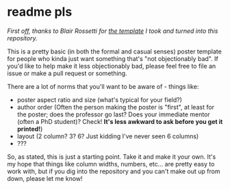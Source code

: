 # readme pls

*First off, thanks to Blair Rossetti for [the template][Emory Template] I took and turned into this repository.*

This is a pretty basic (in both the formal and casual senses) poster template for people who kinda just want something that's "not objectionably bad". If you'd like to help make it less objectionably bad, please feel free to file an issue or make a pull request or something.

There are a lot of norms that you'll want to be aware of - things like:

- poster aspect ratio and size (what's typical for your field?)
- author order (Often the person making the poster is "first", at least for the poster; does the professor go last? Does your immediate mentor (often a PhD student)? Check! **It's less awkward to ask before you get it printed!**)
- layout (2 column? 3? 6? Just kidding I've never seen 6 columns)
- ???

So, as stated, this is just a starting point. Take it and make it your own. It's my hope that things like column widths, numbers, etc... are pretty easy to work with, but if you dig into the repository and you can't make out up from down, please let me know!


[Emory Template]: https://www.overleaf.com/latex/templates/emory-poster-template/skpfmpxjnqdh